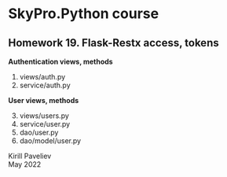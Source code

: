 # SkyPro.Python course
## Homework 19. Flask-Restx access, tokens

**Authentication views, methods**

1. views/auth.py
2. service/auth.py

**User views, methods**

3. views/users.py
4. service/user.py
5. dao/user.py
6. dao/model/user.py


Kirill Paveliev\
May 2022